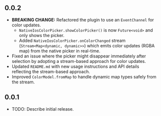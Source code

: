 ## 0.0.2

*   **BREAKING CHANGE:** Refactored the plugin to use an `EventChannel` for color updates.
    *   `NativeIosColorPicker.showColorPicker()` is now `Future<void>` and only shows the picker.
    *   Added `NativeIosColorPicker.onColorChanged` stream (`Stream<Map<dynamic, dynamic>>`) which emits color updates (RGBA map) from the native picker in real-time.
*   Fixed an issue where the picker might disappear immediately after selection by adopting a stream-based approach for color updates.
*   Updated `README.md` with new usage instructions and API details reflecting the stream-based approach.
*   Improved `ColorModel.fromMap` to handle dynamic map types safely from the stream.


## 0.0.1

* TODO: Describe initial release.
